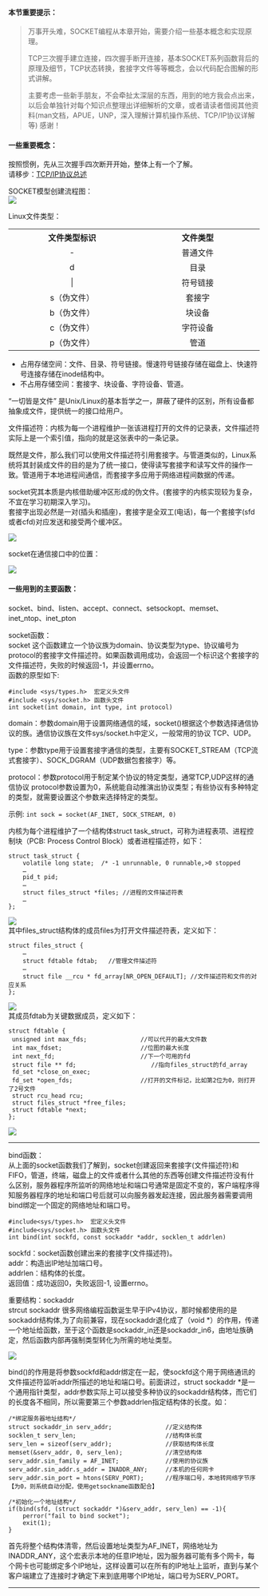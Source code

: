 #### 本节重要提示： 
>万事开头难，SOCKET编程从本章开始，需要介绍一些基本概念和实现原理。
>  
>TCP三次握手建立连接，四次握手断开连接，基本SOCKET系列函数背后的原理及细节，TCP状态转换，套接字文件等等概念，会以代码配合图解的形式讲解。 
>
>主要考虑一些新手朋友，不会牵扯太深层的东西，用到的地方我会点出来，以后会单独针对每个知识点整理出详细解析的文章，或者请读者借阅其他资料(man文档，APUE，UNP，深入理解计算机操作系统、TCP/IP协议详解等) 感谢！  

#### 一些重要概念：
按照惯例，先从三次握手四次断开开始，整体上有一个了解。  
请移步：[TCP/IP协议总述]    

SOCKET模型创建流程图：  
![](https://raw.githubusercontent.com/choyda/picture/master/choyda-webserver-picture/version1/socket3.png)


[TCP/IP协议总述]:https://github.com/choyda/choyda-webserver/blob/master/document/TCP%E5%8D%8F%E8%AE%AE%E6%80%BB%E8%BF%B0.md


Linux文件类型：  

<table>
	<th width='400px'>文件类型标识</th>
	<th width='400px'>文件类型</th>
	<tr>
		<td align="center"> - </td>
		<td align="center">普通文件</td>
	</tr>
	<tr>
		<td align="center">d</td>
		<td align="center">目录</td>
	</tr>
	<tr>
		<td align="center">|</td>
		<td align="center">符号链接</td>
	</tr>
	<tr>
		<td align="center">s（伪文件）</td>
		<td align="center">套接字</td>
	</tr>
	<tr>
		<td align="center">b（伪文件）</td>
		<td align="center">块设备</td>
	</tr>
	<tr>
		<td align="center">c（伪文件）</td>
		<td align="center">字符设备</td>
	</tr>
	<tr>
		<td align="center">p（伪文件）</td>
		<td align="center">管道</td>
	</tr>
</table>

* 占用存储空间：文件、目录、符号链接。慢速符号链接存储在磁盘上、快速符号连接存储在inode结构中。
* 不占用存储空间：套接字、块设备、字符设备、管道。

  
“一切皆是文件” 是Unix/Linux的基本哲学之一，屏蔽了硬件的区别，所有设备都抽象成文件，提供统一的接口给用户。  
  
文件描述符：内核为每一个进程维护一张该进程打开的文件的记录表，文件描述符实际上是一个索引值，指向的就是这张表中的一条记录。
     
既然是文件，那么我们可以使用文件描述符引用套接字。与管道类似的，Linux系统将其封装成文件的目的是为了统一接口，使得读写套接字和读写文件的操作一致。管道用于本地进程间通信，而套接字多应用于网络进程间数据的传递。  

socket究其本质是内核借助缓冲区形成的伪文件。(套接字的内核实现较为复杂，不宜在学习初期深入学习)。  
套接字出现必然是一对(插头和插座)，套接字是全双工(电话)，每一个套接字(sfd或者cfd)对应发送和接受两个缓冲区。


![](https://raw.githubusercontent.com/choyda/picture/master/choyda-webserver-picture/version1/socket1.png)


socket在通信接口中的位置：

![](https://raw.githubusercontent.com/choyda/picture/master/choyda-webserver-picture/version1/socket2.png)


#### 一些用到的主要函数：   
socket、bind、listen、accept、connect、setsockopt、memset、inet\_ntop、inet\_pton

socket函数：  
socket 这个函数建立一个协议族为domain、协议类型为type、协议编号为protocol的套接字文件描述符。如果函数调用成功，会返回一个标识这个套接字的文件描述符，失败的时候返回-1，并设置errno。  
函数的原型如下:

``` 
#include <sys/types.h>  宏定义头文件  
#include <sys/socket.h> 函数头文件
int socket(int domain, int type, int protocol)
```
domain：参数domain用于设置网络通信的域，socket()根据这个参数选择通信协议的族。通信协议族在文件sys/socket.h中定义，一般常用的协议 TCP、UDP。


type：参数type用于设置套接字通信的类型，主要有SOCKET_STREAM（TCP流式套接字）、SOCK\_DGRAM（UDP数据包套接字）等。  


protocol：参数protocol用于制定某个协议的特定类型，通常TCP,UDP这样的通信协议 protocol参数设置为0，系统能自动推演出协议类型；有些协议有多种特定的类型，就需要设置这个参数来选择特定的类型。

示例: ```int sock = socket(AF_INET, SOCK_STREAM, 0)```

内核为每个进程维护了一个结构体struct task_struct，可称为进程表项、进程控制块（PCB: Process Control Block）或者进程描述符，如下：

``` 
struct task_struct {
	volatile long state;  /* -1 unrunnable, 0 runnable,>0 stopped 
	…
	pid_t pid;
	…
	struct files_struct *files; //进程的文件描述符表
	…
};
```
![](https://raw.githubusercontent.com/choyda/picture/master/choyda-webserver-picture/version1/file_struct.gif)  
其中files_struct结构体的成员files为打开文件描述符表，定义如下：

```
struct files_struct {
	…
	struct fdtable fdtab;	//管理文件描述符
	…
	struct file __rcu * fd_array[NR_OPEN_DEFAULT]; //文件描述符和文件的对应关系
};
```

![](https://raw.githubusercontent.com/choyda/picture/master/choyda-webserver-picture/version1/file_struct1.gif)    
其成员fdtab为关键数据成员，定义如下：

```
struct fdtable {
 unsigned int max_fds;               //可以代开的最大文件数
 int max_fdset;                      //位图的最大长度
 int next_fd;                        //下一个可用的fd
 struct file ** fd;      				//指向files_struct的fd_array
 fd_set *close_on_exec;
 fd_set *open_fds;                   //打开的文件标记，比如第2位为0，则打开了2号文件
 struct rcu_head rcu;
 struct files_struct *free_files;
 struct fdtable *next;
};
```


![](https://raw.githubusercontent.com/choyda/picture/master/choyda-webserver-picture/version1/file_struct2.gif)   

-----------
bind函数：  
从上面的socket函数我们了解到，socket创建返回来套接字(文件描述符)和FIFO，管道，终端，磁盘上的文件或者什么其他的东西等创建文件描述符没有什么区别，服务器程序所监听的网络地址和端口号通常是固定不变的，客户端程序得知服务器程序的地址和端口号后就可以向服务器发起连接，因此服务器需要调用bind绑定一个固定的网络地址和端口号。

``` 
#include<sys/types.h>  宏定义头文件  
#include<sys/socket.h> 函数头文件
int bind(int sockfd, const sockaddr *addr, socklen_t addrlen)
```

sockfd：socket函数创建出来的套接字(文件描述符)。  
addr：构造出IP地址加端口号。  
addrlen：结构体的长度。  
返回值：成功返回0，失败返回-1, 设置errno。  

重要结构：sockaddr  
strcut sockaddr 很多网络编程函数诞生早于IPv4协议，那时候都使用的是sockaddr结构体,为了向前兼容，现在sockaddr退化成了（void *）的作用，传递一个地址给函数，至于这个函数是sockaddr\_in还是sockaddr\_in6，由地址族确定，然后函数内部再强制类型转化为所需的地址类型。

![](https://raw.githubusercontent.com/choyda/picture/master/choyda-webserver-picture/version1/bind-1.png)

bind()的作用是将参数sockfd和addr绑定在一起，使sockfd这个用于网络通讯的文件描述符监听addr所描述的地址和端口号。前面讲过，struct sockaddr *是一个通用指针类型，addr参数实际上可以接受多种协议的sockaddr结构体，而它们的长度各不相同，所以需要第三个参数addrlen指定结构体的长度。如：



```
/*绑定服务器地址结构*/
struct sockaddr_in serv_addr;               //定义结构体
socklen_t serv_len;							//结构体长度
serv_len = sizeof(serv_addr);               //获取结构体长度
memset(&serv_addr, 0, serv_len);            //清空结构体
serv_addr.sin_family = AF_INET;             //使用的协议族
serv_addr.sin_addr.s_addr = INADDR_ANY;     //本机的任何网卡
serv_addr.sin_port = htons(SERV_PORT);      //程序端口号，本地转网络字节序【为0，则系统自动分配，使用getsockname函数配合】

/*初始化一个地址结构*/
if(bind(sfd, (struct sockaddr *)&serv_addr, serv_len) == -1){
	perror("fail to bind socket");
	exit(1);
}
```

首先将整个结构体清零，然后设置地址类型为AF\_INET，网络地址为INADDR_ANY，这个宏表示本地的任意IP地址，因为服务器可能有多个网卡，每个网卡也可能绑定多个IP地址，这样设置可以在所有的IP地址上监听，直到与某个客户端建立了连接时才确定下来到底用哪个IP地址，端口号为SERV\_PORT。

-----------  

